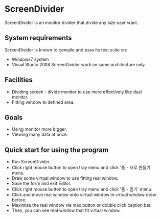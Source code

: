 # ScreenDivider

ScreenDivider is an monitor divider that divide any size user want.

## System requirements
ScreenDivider is known to compile and pass its test suite on:
* Windows7 system
* Visual Studio 2008
ScreenDivider work on same architecture only.

## Facilities
* Dividing screen - divide monitor to use more effectively like dual monitor.
* Fitting window to defined area.

## Goals
* Using monitor more bigger.
* Viewing many data at once.

## Quick start for using the program
* Run ScreenDivider.
* Click right mouse button to open tray menu and click '폼 - 새로 만들기' menu.
* Draw some virtual window to use fitting real window.
* Save the form and exit Editor.
* Click right mouse button to open tray menu and click '폼 - 열기' menu.
* Click and move real window onto virtual window in virtual window drew before.
* Maximize the real window via max button or double click caption bar.
* Then, you can see real window that fit virtual window.
